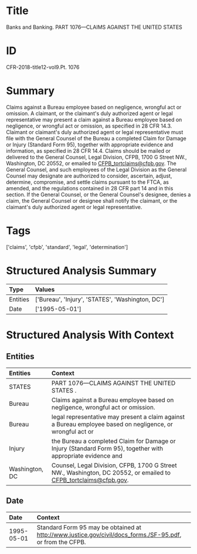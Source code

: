 # Title

 Banks and Banking. PART 1076—CLAIMS AGAINST THE UNITED STATES


# ID

 CFR-2018-title12-vol9.Pt. 1076


# Summary

Claims against a Bureau employee based on negligence, wrongful act or omission.
A claimant, or the claimant's duly authorized agent or legal representative may present a claim against a Bureau employee based on negligence, or wrongful act or omission, as specified in 28 CFR 14.3.
Claimant or claimant's duly authorized agent or legal representative must file with the General Counsel of the Bureau a completed Claim for Damage or Injury (Standard Form 95), together with appropriate evidence and information, as specified in 28 CFR 14.4.
Claims should be mailed or delivered to the General Counsel, Legal Division, CFPB, 1700 G Street NW., Washington, DC 20552, or emailed to CFPB_tortclaims@cfpb.gov.
The General Counsel, and such employees of the Legal Division as the General Counsel may designate are authorized to consider, ascertain, adjust, determine, compromise, and settle claims pursuant to the FTCA, as amended, and the regulations contained in 28 CFR part 14 and in this section.
If the General Counsel, or the General Counsel's designee, denies a claim, the General Counsel or designee shall notify the claimant, or the claimant's duly authorized agent or legal representative.


# Tags

['claims', 'cfpb', 'standard', 'legal', 'determination']


# Structured Analysis Summary

| Type     | Values                                           |
|:---------|:-------------------------------------------------|
| Entities | ['Bureau', 'Injury', 'STATES', 'Washington, DC'] |
| Date     | ['1995-05-01']                                   |


# Structured Analysis With Context

 


## Entities

| Entities       | Context                                                                                                          |
|:---------------|:-----------------------------------------------------------------------------------------------------------------|
| STATES         | PART 1076—CLAIMS AGAINST THE UNITED  STATES .                                                                    |
| Bureau         | Claims against a  Bureau  employee based on negligence, wrongful act or omission.                                |
| Bureau         | legal representative may present a claim against a Bureau employee based on negligence, or wrongful act or       |
| Injury         | the Bureau a completed Claim for Damage or Injury (Standard Form 95), together with appropriate evidence and     |
| Washington, DC | Counsel, Legal Division, CFPB, 1700 G Street NW., Washington, DC  20552, or emailed to CFPB_tortclaims@cfpb.gov. |


## Date

| Date       | Context                                                                                                   |
|:-----------|:----------------------------------------------------------------------------------------------------------|
| 1995-05-01 | Standard Form 95 may be obtained at http://www.justice.gov/civil/docs_forms./SF-95.pdf, or from the CFPB. |


